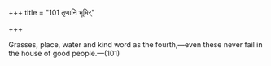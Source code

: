 +++
title = "101 तृणानि भूमिर्"

+++

Grasses, place, water and kind word as the fourth,—even these never fail in the house of good people.—(101)
